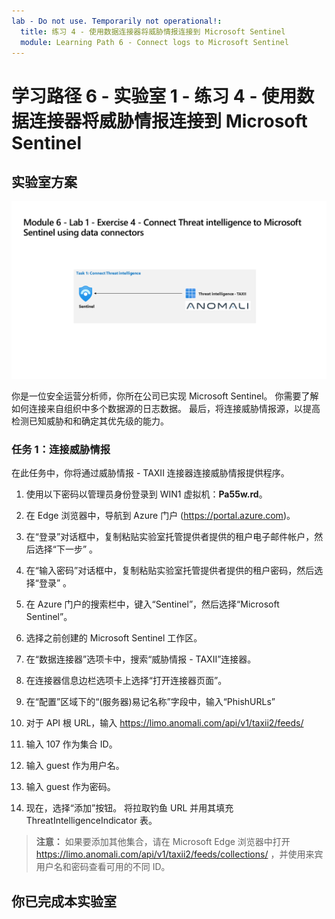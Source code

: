 ```yaml
---
lab - Do not use. Temporarily not operational!:
  title: 练习 4 - 使用数据连接器将威胁情报连接到 Microsoft Sentinel
  module: Learning Path 6 - Connect logs to Microsoft Sentinel
---
```


# <a name="learning-path-6---lab-1---exercise-4---connect-threat-intelligence-to-microsoft-sentinel-using-data-connectors"></a>学习路径 6 - 实验室 1 - 练习 4 - 使用数据连接器将威胁情报连接到 Microsoft Sentinel

## <a name="lab-scenario"></a>实验室方案

![实验室概述。](../Media/SC-200-Lab_Diagrams_Mod6_L1_Ex4.png)

你是一位安全运营分析师，你所在公司已实现 Microsoft Sentinel。 你需要了解如何连接来自组织中多个数据源的日志数据。 最后，将连接威胁情报源，以提高检测已知威胁和和确定其优先级的能力。

### <a name="task-1-connect-threat-intelligence"></a>任务 1：连接威胁情报

在此任务中，你将通过威胁情报 - TAXII 连接器连接威胁情报提供程序。

1. 使用以下密码以管理员身份登录到 WIN1 虚拟机：**Pa55w.rd**。  

1. 在 Edge 浏览器中，导航到 Azure 门户 (<https://portal.azure.com>)。

1. 在“登录”对话框中，复制粘贴实验室托管提供者提供的租户电子邮件帐户，然后选择“下一步”  。

1. 在“输入密码”对话框中，复制粘贴实验室托管提供者提供的租户密码，然后选择“登录”  。

1. 在 Azure 门户的搜索栏中，键入“Sentinel”，然后选择“Microsoft Sentinel”。

1. 选择之前创建的 Microsoft Sentinel 工作区。

1. 在“数据连接器”选项卡中，搜索“威胁情报 - TAXII”连接器。

1. 在连接器信息边栏选项卡上选择“打开连接器页面”。

1. 在“配置”区域下的“(服务器)易记名称”字段中，输入“PhishURLs”

1. 对于 API 根 URL，输入 <https://limo.anomali.com/api/v1/taxii2/feeds/>

1. 输入 107 作为集合 ID。

1. 输入 guest 作为用户名。

1. 输入 guest 作为密码。

1. 现在，选择“添加”按钮。  将拉取钓鱼 URL 并用其填充 ThreatIntelligenceIndicator 表。

>**注意：** 如果要添加其他集合，请在 Microsoft Edge 浏览器中打开 <https://limo.anomali.com/api/v1/taxii2/feeds/collections/> ，并使用来宾用户名和密码查看可用的不同 ID。

## <a name="you-have-completed-the-lab"></a>你已完成本实验室
